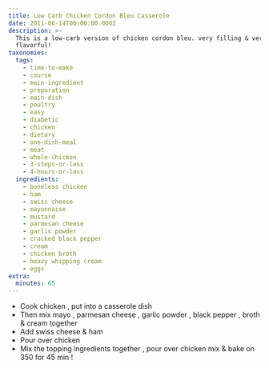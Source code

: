 ```yaml
---
title: Low Carb Chicken Cordon Bleu Casserole
date: 2011-06-14T00:00:00.000Z
description: >-
  This is a low-carb version of chicken cordon bleu. very filling & very
  flavorful!
taxonomies:
  tags:
    - time-to-make
    - course
    - main-ingredient
    - preparation
    - main-dish
    - poultry
    - easy
    - diabetic
    - chicken
    - dietary
    - one-dish-meal
    - meat
    - whole-chicken
    - 3-steps-or-less
    - 4-hours-or-less
  ingredients:
    - boneless chicken
    - ham
    - swiss cheese
    - mayonnaise
    - mustard
    - parmesan cheese
    - garlic powder
    - cracked black pepper
    - cream
    - chicken broth
    - heavy whipping cream
    - eggs
extra:
  minutes: 65
---
```

 - Cook chicken , put into a casserole dish
 - Then mix mayo , parmesan cheese , garlic powder , black pepper , broth & cream together
 - Add swiss cheese & ham
 - Pour over chicken
 - Mix the topping ingredients together , pour over chicken mix & bake on 350 for 45 min !
